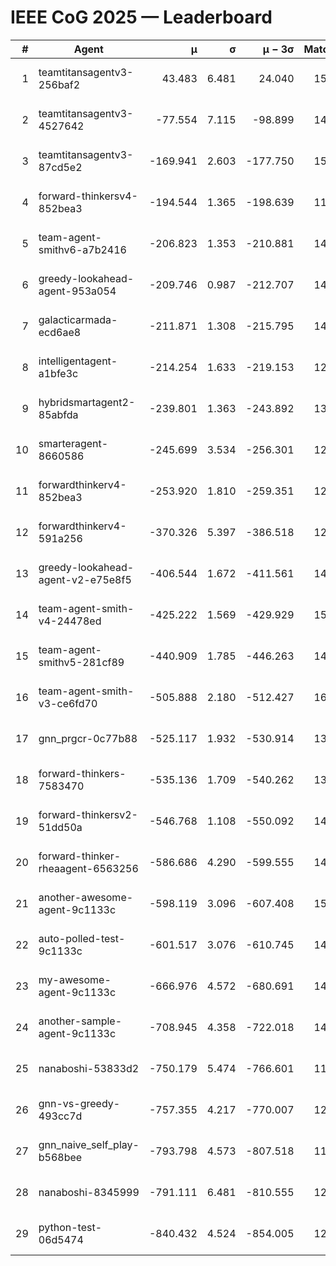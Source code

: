 # IEEE CoG 2025 — Leaderboard

| # | Agent | μ | σ | μ − 3σ | Matches | Updated |
|---:|---|---:|---:|---:|---:|---|
| 1 | teamtitansagentv3-256baf2 | 43.483 | 6.481 | 24.040 | 15316 | 2025-08-22 11:39 |
| 2 | teamtitansagentv3-4527642 | -77.554 | 7.115 | -98.899 | 14430 | 2025-08-22 11:39 |
| 3 | teamtitansagentv3-87cd5e2 | -169.941 | 2.603 | -177.750 | 15766 | 2025-08-22 11:39 |
| 4 | forward-thinkersv4-852bea3 | -194.544 | 1.365 | -198.639 | 11748 | 2025-08-22 11:39 |
| 5 | team-agent-smithv6-a7b2416 | -206.823 | 1.353 | -210.881 | 14520 | 2025-08-22 11:39 |
| 6 | greedy-lookahead-agent-953a054 | -209.746 | 0.987 | -212.707 | 14178 | 2025-08-22 11:39 |
| 7 | galacticarmada-ecd6ae8 | -211.871 | 1.308 | -215.795 | 14000 | 2025-08-22 11:39 |
| 8 | intelligentagent-a1bfe3c | -214.254 | 1.633 | -219.153 | 12577 | 2025-08-22 11:39 |
| 9 | hybridsmartagent2-85abfda | -239.801 | 1.363 | -243.892 | 13153 | 2025-08-22 11:39 |
| 10 | smarteragent-8660586 | -245.699 | 3.534 | -256.301 | 12531 | 2025-08-22 11:39 |
| 11 | forwardthinkerv4-852bea3 | -253.920 | 1.810 | -259.351 | 12078 | 2025-08-22 11:39 |
| 12 | forwardthinkerv4-591a256 | -370.326 | 5.397 | -386.518 | 12277 | 2025-08-22 11:39 |
| 13 | greedy-lookahead-agent-v2-e75e8f5 | -406.544 | 1.672 | -411.561 | 14578 | 2025-08-22 11:39 |
| 14 | team-agent-smith-v4-24478ed | -425.222 | 1.569 | -429.929 | 15282 | 2025-08-22 11:39 |
| 15 | team-agent-smithv5-281cf89 | -440.909 | 1.785 | -446.263 | 14740 | 2025-08-22 11:39 |
| 16 | team-agent-smith-v3-ce6fd70 | -505.888 | 2.180 | -512.427 | 16162 | 2025-08-22 11:39 |
| 17 | gnn_prgcr-0c77b88 | -525.117 | 1.932 | -530.914 | 13240 | 2025-08-22 11:39 |
| 18 | forward-thinkers-7583470 | -535.136 | 1.709 | -540.262 | 13780 | 2025-08-22 11:39 |
| 19 | forward-thinkersv2-51dd50a | -546.768 | 1.108 | -550.092 | 14528 | 2025-08-22 11:39 |
| 20 | forward-thinker-rheaagent-6563256 | -586.686 | 4.290 | -599.555 | 14188 | 2025-08-22 11:39 |
| 21 | another-awesome-agent-9c1133c | -598.119 | 3.096 | -607.408 | 15760 | 2025-08-22 11:39 |
| 22 | auto-polled-test-9c1133c | -601.517 | 3.076 | -610.745 | 14820 | 2025-08-22 11:39 |
| 23 | my-awesome-agent-9c1133c | -666.976 | 4.572 | -680.691 | 14960 | 2025-08-22 11:39 |
| 24 | another-sample-agent-9c1133c | -708.945 | 4.358 | -722.018 | 14820 | 2025-08-22 11:39 |
| 25 | nanaboshi-53833d2 | -750.179 | 5.474 | -766.601 | 11400 | 2025-08-22 11:39 |
| 26 | gnn-vs-greedy-493cc7d | -757.355 | 4.217 | -770.007 | 12160 | 2025-08-22 11:39 |
| 27 | gnn_naive_self_play-b568bee | -793.798 | 4.573 | -807.518 | 11820 | 2025-08-22 11:39 |
| 28 | nanaboshi-8345999 | -791.111 | 6.481 | -810.555 | 12450 | 2025-08-22 11:39 |
| 29 | python-test-06d5474 | -840.432 | 4.524 | -854.005 | 12150 | 2025-08-22 11:39 |
